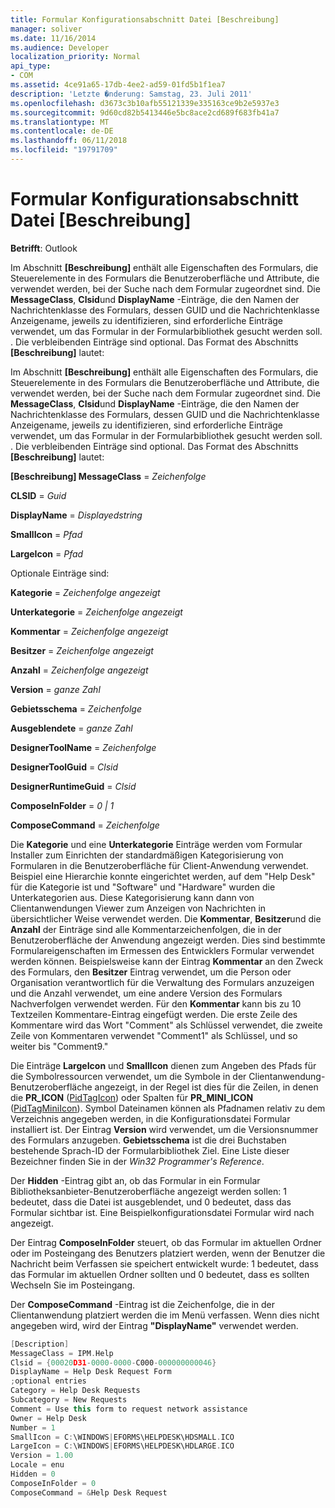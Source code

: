 ```yaml
---
title: Formular Konfigurationsabschnitt Datei [Beschreibung]
manager: soliver
ms.date: 11/16/2014
ms.audience: Developer
localization_priority: Normal
api_type:
- COM
ms.assetid: 4ce91a65-17db-4ee2-ad59-01fd5b1f1ea7
description: 'Letzte �nderung: Samstag, 23. Juli 2011'
ms.openlocfilehash: d3673c3b10afb55121339e335163ce9b2e5937e3
ms.sourcegitcommit: 9d60cd82b5413446e5bc8ace2cd689f683fb41a7
ms.translationtype: MT
ms.contentlocale: de-DE
ms.lasthandoff: 06/11/2018
ms.locfileid: "19791709"
---
```

# <a name="form-configuration-file-description-section"></a>Formular Konfigurationsabschnitt Datei [Beschreibung]
 
**Betrifft**: Outlook 
  
Im Abschnitt **[Beschreibung]** enthält alle Eigenschaften des Formulars, die Steuerelemente in des Formulars die Benutzeroberfläche und Attribute, die verwendet werden, bei der Suche nach dem Formular zugeordnet sind. Die **MessageClass**, **Clsid**und **DisplayName** -Einträge, die den Namen der Nachrichtenklasse des Formulars, dessen GUID und die Nachrichtenklasse Anzeigename, jeweils zu identifizieren, sind erforderliche Einträge verwendet, um das Formular in der Formularbibliothek gesucht werden soll. . Die verbleibenden Einträge sind optional. Das Format des Abschnitts **[Beschreibung]** lautet: 
  
Im Abschnitt **[Beschreibung]** enthält alle Eigenschaften des Formulars, die Steuerelemente in des Formulars die Benutzeroberfläche und Attribute, die verwendet werden, bei der Suche nach dem Formular zugeordnet sind. Die **MessageClass**, **Clsid**und **DisplayName** -Einträge, die den Namen der Nachrichtenklasse des Formulars, dessen GUID und die Nachrichtenklasse Anzeigename, jeweils zu identifizieren, sind erforderliche Einträge verwendet, um das Formular in der Formularbibliothek gesucht werden soll. . Die verbleibenden Einträge sind optional. Das Format des Abschnitts **[Beschreibung]** lautet: 
  
 **[Beschreibung] MessageClass** =  _Zeichenfolge_
  
 **CLSID** =  _Guid_
  
 **DisplayName** =  _Displayedstring_
  
 **SmallIcon** =  _Pfad_
  
 **LargeIcon** =  _Pfad_
  
Optionale Einträge sind:
  
 **Kategorie** =  _Zeichenfolge angezeigt_
  
 **Unterkategorie** =  _Zeichenfolge angezeigt_
  
 **Kommentar** =  _Zeichenfolge angezeigt_
  
 **Besitzer** =  _Zeichenfolge angezeigt_
  
 **Anzahl** =  _Zeichenfolge angezeigt_
  
 **Version** =  _ganze Zahl_
  
 **Gebietsschema** =  _Zeichenfolge_
  
 **Ausgeblendete** =  _ganze Zahl_
  
 **DesignerToolName** =  _Zeichenfolge_
  
 **DesignerToolGuid** =  _Clsid_
  
 **DesignerRuntimeGuid** =  _Clsid_
  
 **ComposeInFolder** =  _0 | 1_
  
 **ComposeCommand** =  _Zeichenfolge_
  
Die **Kategorie** und eine **Unterkategorie** Einträge werden vom Formular Installer zum Einrichten der standardmäßigen Kategorisierung von Formularen in die Benutzeroberfläche für Client-Anwendung verwendet. Beispiel eine Hierarchie konnte eingerichtet werden, auf dem "Help Desk" für die Kategorie ist und "Software" und "Hardware" wurden die Unterkategorien aus. Diese Kategorisierung kann dann von Clientanwendungen Viewer zum Anzeigen von Nachrichten in übersichtlicher Weise verwendet werden. Die **Kommentar**, **Besitzer**und die **Anzahl** der Einträge sind alle Kommentarzeichenfolgen, die in der Benutzeroberfläche der Anwendung angezeigt werden. Dies sind bestimmte Formulareigenschaften im Ermessen des Entwicklers Formular verwendet werden können. Beispielsweise kann der Eintrag **Kommentar** an den Zweck des Formulars, den **Besitzer** Eintrag verwendet, um die Person oder Organisation verantwortlich für die Verwaltung des Formulars anzuzeigen und die Anzahl verwendet, um eine andere Version des Formulars Nachverfolgen verwendet werden. Für den **Kommentar** kann bis zu 10 Textzeilen Kommentare-Eintrag eingefügt werden. Die erste Zeile des Kommentare wird das Wort "Comment" als Schlüssel verwendet, die zweite Zeile von Kommentaren verwendet "Comment1" als Schlüssel, und so weiter bis "Comment9." 
  
Die Einträge **LargeIcon** und **SmallIcon** dienen zum Angeben des Pfads für die Symbolressourcen verwendet, um die Symbole in der Clientanwendung-Benutzeroberfläche angezeigt, in der Regel ist dies für die Zeilen, in denen die **PR_ICON** ([PidTagIcon](pidtagicon-canonical-property.md)) oder Spalten für **PR_MINI_ICON** ([PidTagMiniIcon](pidtagminiicon-canonical-property.md)). Symbol Dateinamen können als Pfadnamen relativ zu dem Verzeichnis angegeben werden, in die Konfigurationsdatei Formular installiert ist. Der Eintrag **Version** wird verwendet, um die Versionsnummer des Formulars anzugeben. **Gebietsschema** ist die drei Buchstaben bestehende Sprach-ID der Formularbibliothek Ziel. Eine Liste dieser Bezeichner finden Sie in der _Win32 Programmer's Reference_.
  
Der **Hidden** -Eintrag gibt an, ob das Formular in ein Formular Bibliotheksanbieter-Benutzeroberfläche angezeigt werden sollen: 1 bedeutet, dass die Datei ist ausgeblendet, und 0 bedeutet, dass das Formular sichtbar ist. Eine Beispielkonfigurationsdatei Formular wird nach angezeigt. 
  
Der Eintrag **ComposeInFolder** steuert, ob das Formular im aktuellen Ordner oder im Posteingang des Benutzers platziert werden, wenn der Benutzer die Nachricht beim Verfassen sie speichert entwickelt wurde: 1 bedeutet, dass das Formular im aktuellen Ordner sollten und 0 bedeutet, dass es sollten Wechseln Sie im Posteingang. 
  
Der **ComposeCommand** -Eintrag ist die Zeichenfolge, die in der Clientanwendung platziert werden die im Menü verfassen. Wenn dies nicht angegeben wird, wird der Eintrag **"DisplayName"** verwendet werden. 
  
```cpp
[Description]
MessageClass = IPM.Help
Clsid = {00020D31-0000-0000-C000-000000000046}
DisplayName = Help Desk Request Form
;optional entries
Category = Help Desk Requests
Subcategory = New Requests
Comment = Use this form to request network assistance
Owner = Help Desk
Number = 1
SmallIcon = C:\WINDOWS|EFORMS\HELPDESK\HDSMALL.ICO
LargeIcon = C:\WINDOWS|EFORMS\HELPDESK\HDLARGE.ICO
Version = 1.00
Locale = enu
Hidden = 0
ComposeInFolder = 0
ComposeCommand = &Help Desk Request
 
```


